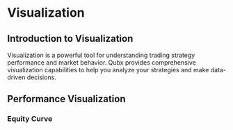 # Visualization

<!-- 
This page should include:
- Performance charts
- Trade visualization
- Market data visualization
- Custom plotting
- Interactive dashboards
-->

## Introduction to Visualization

Visualization is a powerful tool for understanding trading strategy performance and market behavior. Qubx provides comprehensive visualization capabilities to help you analyze your strategies and make data-driven decisions.

## Performance Visualization

### Equity Curve
